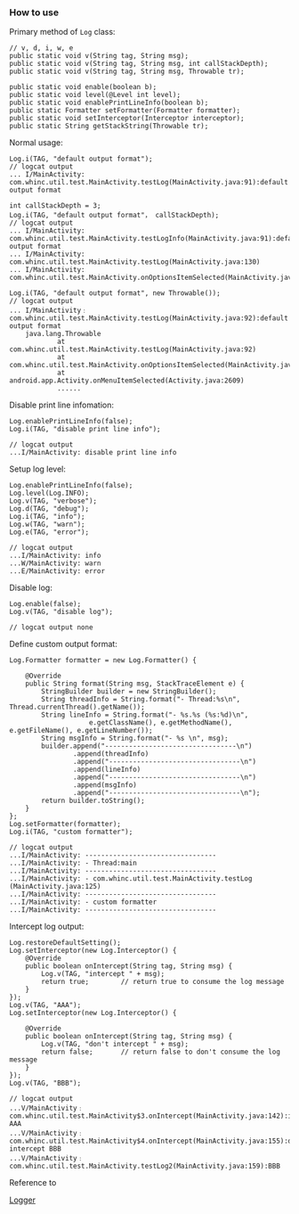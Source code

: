 ### How to use

Primary method of `Log` class:

    // v, d, i, w, e
    public static void v(String tag, String msg);
    public static void v(String tag, String msg, int callStackDepth);
    public static void v(String tag, String msg, Throwable tr);

    public static void enable(boolean b);
    public static void level(@Level int level);
    public static void enablePrintLineInfo(boolean b);
    public static Formatter setFormatter(Formatter formatter);
    public static void setInterceptor(Interceptor interceptor);
    public static String getStackString(Throwable tr);

Normal usage:

    Log.i(TAG, "default output format");
    // logcat output
    ... I/MainActivity: com.whinc.util.test.MainActivity.testLog(MainActivity.java:91):default output format

    int callStackDepth = 3;
    Log.i(TAG, "default output format"， callStackDepth);
    // logcat output
    ... I/MainActivity: com.whinc.util.test.MainActivity.testLogInfo(MainActivity.java:91):default output format
    ... I/MainActivity: com.whinc.util.test.MainActivity.testLog(MainActivity.java:130)
    ... I/MainActivity: com.whinc.util.test.MainActivity.onOptionsItemSelected(MainActivity.java:49)

    Log.i(TAG, "default output format", new Throwable());
    // logcat output
    ... I/MainActivity﹕ com.whinc.util.test.MainActivity.testLog(MainActivity.java:92):default output format
        java.lang.Throwable
                at com.whinc.util.test.MainActivity.testLog(MainActivity.java:92)
                at com.whinc.util.test.MainActivity.onOptionsItemSelected(MainActivity.java:49)
                at android.app.Activity.onMenuItemSelected(Activity.java:2609)
                ......

Disable print line infomation:

    Log.enablePrintLineInfo(false);
    Log.i(TAG, "disable print line info");

    // logcat output
    ...I/MainActivity: disable print line info

Setup log level:

    Log.enablePrintLineInfo(false);
    Log.level(Log.INFO);
    Log.v(TAG, "verbose");
    Log.d(TAG, "debug");
    Log.i(TAG, "info");
    Log.w(TAG, "warn");
    Log.e(TAG, "error");

    // logcat output
    ...I/MainActivity: info
    ...W/MainActivity: warn
    ...E/MainActivity: error

Disable log:

    Log.enable(false);
    Log.v(TAG, "disable log");

    // logcat output none

Define custom output format:

    Log.Formatter formatter = new Log.Formatter() {

        @Override
        public String format(String msg, StackTraceElement e) {
            StringBuilder builder = new StringBuilder();
            String threadInfo = String.format("- Thread:%s\n", Thread.currentThread().getName());
            String lineInfo = String.format("- %s.%s (%s:%d)\n",
                        e.getClassName(), e.getMethodName(), e.getFileName(), e.getLineNumber());
            String msgInfo = String.format("- %s \n", msg);
            builder.append("---------------------------------\n")
                    .append(threadInfo)
                    .append("---------------------------------\n")
                    .append(lineInfo)
                    .append("---------------------------------\n")
                    .append(msgInfo)
                    .append("---------------------------------\n");
            return builder.toString();
        }
    };
    Log.setFormatter(formatter);
    Log.i(TAG, "custom formatter");

    // logcat output
    ...I/MainActivity: ---------------------------------
    ...I/MainActivity: - Thread:main
    ...I/MainActivity: ---------------------------------
    ...I/MainActivity: - com.whinc.util.test.MainActivity.testLog (MainActivity.java:125)
    ...I/MainActivity: ---------------------------------
    ...I/MainActivity: - custom formatter
    ...I/MainActivity: ---------------------------------

Intercept log output:

    Log.restoreDefaultSetting();
    Log.setInterceptor(new Log.Interceptor() {
        @Override
        public boolean onIntercept(String tag, String msg) {
            Log.v(TAG, "intercept " + msg);
            return true;        // return true to consume the log message
        }
    });
    Log.v(TAG, "AAA");
    Log.setInterceptor(new Log.Interceptor() {

        @Override
        public boolean onIntercept(String tag, String msg) {
            Log.v(TAG, "don't intercept " + msg);
            return false;       // return false to don't consume the log message
        }
    });
    Log.v(TAG, "BBB");

    // logcat output
    ...V/MainActivity﹕ com.whinc.util.test.MainActivity$3.onIntercept(MainActivity.java:142):intercept AAA
    ...V/MainActivity﹕ com.whinc.util.test.MainActivity$4.onIntercept(MainActivity.java:155):don't intercept BBB
    ...V/MainActivity﹕ com.whinc.util.test.MainActivity.testLog2(MainActivity.java:159):BBB

Reference to

[Logger](https://github.com/orhanobut/logger)
